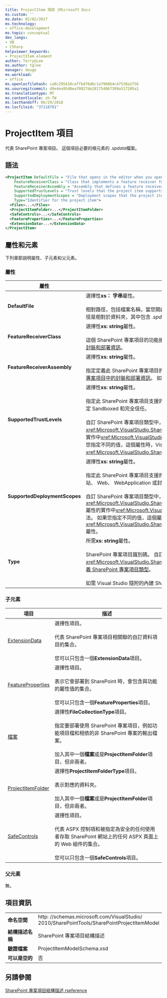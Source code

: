 ```yaml
---
title: ProjectItem 項目 |Microsoft Docs
ms.custom: ''
ms.date: 02/02/2017
ms.technology:
- office-development
ms.topic: conceptual
dev_langs:
- VB
- CSharp
helpviewer_keywords:
- ProjectItem element
author: TerryGLee
ms.author: tglee
manager: douge
ms.workload:
- office
ms.openlocfilehash: ca0c295410caffb476d6c1e796864c47520a2f56
ms.sourcegitcommit: d9e4ea95d0ea70827de281754067309a517205a1
ms.translationtype: MT
ms.contentlocale: zh-TW
ms.lasthandoff: 06/29/2018
ms.locfileid: "37118791"
---
```

# <a name="projectitem-element"></a>ProjectItem 項目
  代表 SharePoint 專案項目。 這個項目必要的根元素的 *.spdata*檔案。  
  
## <a name="syntax"></a>語法  
  
```xml  
<ProjectItem DefaultFile = "File that opens in the editor when you open the project item"  
    FeatureReceiverClass = "Class that implements a feature receiver for the project item"  
    FeatureReceiverAssembly = "Assembly that defines a feature receiver for the project item"  
    SupportedTrustLevels = "Trust levels that the project item supports"  
    SupportedDeploymentScopes = "Deployment scopes that the project item supports"  
    Type="Identifier for the project item">  
  <Files>...</Files>  
  <ProjectItemFolder>...</ProjectItemFolder>  
  <SafeControls>...</SafeControls>  
  <FeatureProperties>...</FeatureProperties>  
  <ExtensionData>...</ExtensionData>  
</ProjectItem>  
```  
  
## <a name="attributes-and-elements"></a>屬性和元素
 下列章節說明屬性、子元素和父元素。  
  
### <a name="attributes"></a>屬性  
  
|屬性|描述|  
|---------------|-----------------|  
|**DefaultFile**|選擇性**xs： 字串**屬性。<br /><br /> 相對路徑，包括檔案名稱，當您開啟中的 SharePoint 專案項目時，Visual Studio 編輯器中開啟的檔案**方案總管 中**。 路徑是相對於資料夾，其中包含 *.spdata*檔案。|  
|**FeatureReceiverClass**|選擇性**xs: string**屬性。<br /><br /> 這個 SharePoint 專案項目的功能接收器類別完整的名稱。 如需有關功能接收器的詳細資訊，請參閱[提供專案項目中的封裝和部署資訊](../sharepoint/providing-packaging-and-deployment-information-in-project-items.md)。|  
|**FeatureReceiverAssembly**|選擇性**xs: string**屬性。<br /><br /> 指定定義此 SharePoint 專案項目的功能接收器的組件完整格式的名稱。 如需有關功能接收器的詳細資訊，請參閱[提供專案項目中的封裝和部署資訊](../sharepoint/providing-packaging-and-deployment-information-in-project-items.md)。 如需完整的組件名稱的詳細資訊，請參閱[組件名稱](/dotnet/framework/app-domains/assembly-names)。|  
|**SupportedTrustLevels**|選擇性**xs: string**屬性。<br /><br /> 指定此 SharePoint 專案項目支援的信任層級。 這個值可以是下列字串之一： 沙箱化，FullTrust，或全部。 值，所有指定 Sandboxed 和完全信任。<br /><br /> 自訂 SharePoint 專案項目類型中，此屬性的值會對應至值指派給<xref:Microsoft.VisualStudio.SharePoint.ISharePointProjectItemTypeDefinition.SupportedTrustLevels%2A>屬性的實作中<xref:Microsoft.VisualStudio.SharePoint.ISharePointProjectItemTypeProvider.InitializeType%2A>方法。 如果您指定不同的值，這個屬性時，Visual Studio 會覆寫值，使它指定您在中指定的相同信任層級<xref:Microsoft.VisualStudio.SharePoint.ISharePointProjectItemTypeDefinition.SupportedTrustLevels%2A>屬性。|  
|**SupportedDeploymentScopes**|選擇性**xs: string**屬性。<br /><br /> 指定此 SharePoint 專案項目支援的部署範圍。 這個值是以逗號分隔的字串，包含一或多個下列字串： 伺服器陣列、 網站、 Web、 WebApplication 或封裝。 例如：`Web, Site`<br /><br /> 自訂 SharePoint 專案項目類型中，此屬性的值會對應至值指派給<xref:Microsoft.VisualStudio.SharePoint.ISharePointProjectItemTypeDefinition.SupportedDeploymentScopes%2A>屬性的實作中<xref:Microsoft.VisualStudio.SharePoint.ISharePointProjectItemTypeProvider.InitializeType%2A>方法。 如果您指定不同的值，這個屬性時，Visual Studio 會覆寫值，使它指定您在中指定的相同信任層級<xref:Microsoft.VisualStudio.SharePoint.ISharePointProjectItemTypeDefinition.SupportedDeploymentScopes%2A>屬性。|  
|**Type**|所需**xs: string**屬性。<br /><br /> SharePoint 專案項目識別碼。 自訂 SharePoint 專案項目類型中，識別碼就是您傳遞給字串<xref:Microsoft.VisualStudio.SharePoint.SharePointProjectItemTypeAttribute>。 如需詳細資訊，請參閱 <<c0> [ 如何： 定義 SharePoint 專案項目類型](../sharepoint/how-to-define-a-sharepoint-project-item-type.md)。<br /><br /> 如需 Visual Studio 隨附的內建 SharePoint 專案項目識別碼的清單，請參閱[擴充 SharePoint 專案項目](../sharepoint/extending-sharepoint-project-items.md)。|  
  
### <a name="child-elements"></a>子元素
  
|項目|描述|  
|-------------|-----------------|  
|[ExtensionData](../sharepoint/extensiondata-element.md)|選擇性項目。<br /><br /> 代表 SharePoint 專案項目相關聯的自訂資料項目的集合。<br /><br /> 您可以只包含一個**ExtensionData**項目。|  
|[FeatureProperties](../sharepoint/featureproperties-element.md)|選擇性項目。<br /><br /> 表示它會部署到 SharePoint 時，會包含與功能的屬性值的集合。<br /><br /> 您可以只包含一個**FeatureProperties**項目。|  
|[檔案](../sharepoint/files-element.md)|選擇性**FileCollectionType**項目。<br /><br /> 指定要部署使用 SharePoint 專案項目，例如功能項目檔和相依的非 SharePoint 專案的輸出檔案。<br /><br /> 加入其中一個**檔案**或是**ProjectItemFolder**項目，但非兩者。|  
|[ProjectItemFolder](../sharepoint/projectitemfolder-element.md)|選擇性**ProjectItemFolderType**項目。<br /><br /> 表示對應的資料夾。<br /><br /> 加入其中一個**檔案**或是**ProjectItemFolder**項目，但非兩者。|  
|[SafeControls](../sharepoint/safecontrols-element.md)|選擇性項目。<br /><br /> 代表 ASPX 控制項和被指定為安全的任何使用者存取 SharePoint 網站上的任何 ASPX 頁面上的 Web 組件的集合。<br /><br /> 您可以只包含一個**SafeControls**項目。|  
  
### <a name="parent-elements"></a>父元素
 無。  
  
## <a name="element-information"></a>項目資訊
  
|||  
|-|-|  
|**命名空間**|http<nolink>: //schemas.microsoft.com/VisualStudio/<br>2010/SharePointTools/SharePointProjectItemModel|  
|**結構描述名稱**|SharePoint 專案項目結構描述|  
|**驗證檔案**|ProjectItemModelSchema.xsd|  
|**可以是空的**|否|  
  
## <a name="see-also"></a>另請參閱
[SharePoint 專案項目結構描述 rseference](../sharepoint/sharepoint-project-item-schema-reference.md)  
  
